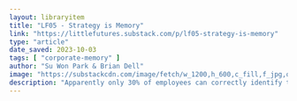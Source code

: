```yaml
---
layout: libraryitem
title: "LF05 - Strategy is Memory"
link: "https://littlefutures.substack.com/p/lf05-strategy-is-memory"
type: "article"
date_saved: 2023-10-03
tags: [ "corporate-memory" ]
author: "Su Won Park & Brian Dell"
image: "https://substackcdn.com/image/fetch/w_1200,h_600,c_fill,f_jpg,q_auto:good,fl_progressive:steep,g_auto/https%3A%2F%2Fbucketeer-e05bbc84-baa3-437e-9518-adb32be77984.s3.amazonaws.com%2Fpublic%2Fimages%2F39196ba4-e6ee-4aa2-8e7d-9d0625685441_764x694.png"
description: "Apparently only 30% of employees can correctly identify their company’s strategy (source). To bastardize a William Gibson quote:"
---
```


